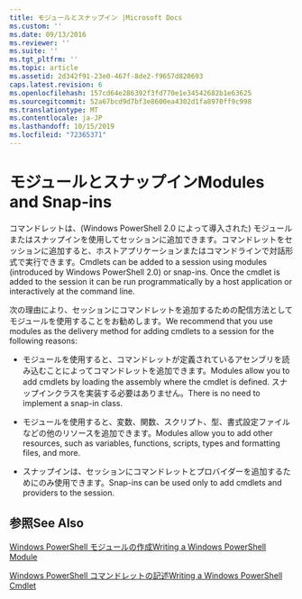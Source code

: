 ```yaml
---
title: モジュールとスナップイン |Microsoft Docs
ms.custom: ''
ms.date: 09/13/2016
ms.reviewer: ''
ms.suite: ''
ms.tgt_pltfrm: ''
ms.topic: article
ms.assetid: 2d342f91-23e0-467f-8de2-f9657d820693
caps.latest.revision: 6
ms.openlocfilehash: 157cd64e286392f3fd770e1e34542682b1e63625
ms.sourcegitcommit: 52a67bcd9d7bf3e8600ea4302d1fa8970ff9c998
ms.translationtype: MT
ms.contentlocale: ja-JP
ms.lasthandoff: 10/15/2019
ms.locfileid: "72365371"
---
```

# <a name="modules-and-snap-ins"></a><span data-ttu-id="65400-102">モジュールとスナップイン</span><span class="sxs-lookup"><span data-stu-id="65400-102">Modules and Snap-ins</span></span>

<span data-ttu-id="65400-103">コマンドレットは、(Windows PowerShell 2.0 によって導入された) モジュールまたはスナップインを使用してセッションに追加できます。コマンドレットをセッションに追加すると、ホストアプリケーションまたはコマンドラインで対話形式で実行できます。</span><span class="sxs-lookup"><span data-stu-id="65400-103">Cmdlets can be added to a session using modules (introduced by Windows PowerShell 2.0) or snap-ins. Once the cmdlet is added to the session it can be run programmatically by a host application or interactively at the command line.</span></span>

<span data-ttu-id="65400-104">次の理由により、セッションにコマンドレットを追加するための配信方法としてモジュールを使用することをお勧めします。</span><span class="sxs-lookup"><span data-stu-id="65400-104">We recommend that you use modules as the delivery method for adding cmdlets to a session for the following reasons:</span></span>

- <span data-ttu-id="65400-105">モジュールを使用すると、コマンドレットが定義されているアセンブリを読み込むことによってコマンドレットを追加できます。</span><span class="sxs-lookup"><span data-stu-id="65400-105">Modules allow you to add cmdlets by loading the assembly where the cmdlet is defined.</span></span> <span data-ttu-id="65400-106">スナップインクラスを実装する必要はありません。</span><span class="sxs-lookup"><span data-stu-id="65400-106">There is no need to implement a snap-in class.</span></span>

- <span data-ttu-id="65400-107">モジュールを使用すると、変数、関数、スクリプト、型、書式設定ファイルなどの他のリソースを追加できます。</span><span class="sxs-lookup"><span data-stu-id="65400-107">Modules allow you to add other resources, such as variables, functions, scripts, types and formatting files, and more.</span></span>

- <span data-ttu-id="65400-108">スナップインは、セッションにコマンドレットとプロバイダーを追加するためにのみ使用できます。</span><span class="sxs-lookup"><span data-stu-id="65400-108">Snap-ins can be used only to add cmdlets and providers to the session.</span></span>

## <a name="see-also"></a><span data-ttu-id="65400-109">参照</span><span class="sxs-lookup"><span data-stu-id="65400-109">See Also</span></span>

[<span data-ttu-id="65400-110">Windows PowerShell モジュールの作成</span><span class="sxs-lookup"><span data-stu-id="65400-110">Writing a Windows PowerShell Module</span></span>](../module/writing-a-windows-powershell-module.md)

[<span data-ttu-id="65400-111">Windows PowerShell コマンドレットの記述</span><span class="sxs-lookup"><span data-stu-id="65400-111">Writing a Windows PowerShell Cmdlet</span></span>](./writing-a-windows-powershell-cmdlet.md)
